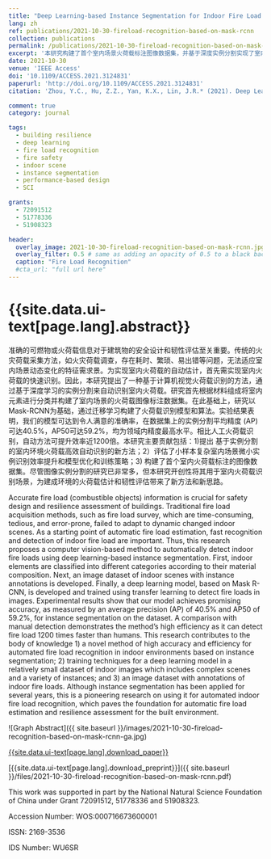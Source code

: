 ```yaml
---
title: "Deep Learning-based Instance Segmentation for Indoor Fire Load Recognition"
lang: zh
ref: publications/2021-10-30-fireload-recognition-based-on-mask-rcnn
collection: publications
permalink: /publications/2021-10-30-fireload-recognition-based-on-mask-rcnn
excerpt: '本研究构建了首个室内场景火荷载标注图像数据集，并基于深度实例分割实现了室内火荷载的识别，为未来室内火荷载自动估计、风险与韧性评估奠定了基础。'
date: 2021-10-30
venue: 'IEEE Access'
doi: '10.1109/ACCESS.2021.3124831'
paperurl: 'http://doi.org/10.1109/ACCESS.2021.3124831'
citation: 'Zhou, Y.C., Hu, Z.Z., Yan, K.X., Lin, J.R.* (2021). Deep Learning-based Instance Segmentation for Indoor Fire Load Recognition. <i>IEEE Access</i>, 9, 148771-148782. doi: 10.1109/ACCESS.2021.3124831'

comment: true
category: journal

tags: 
  - building resilience
  - deep learning
  - fire load recognition
  - fire safety
  - indoor scene
  - instance segmentation
  - performance-based design
  - SCI

grants:
  - 72091512
  - 51778336
  - 51908323

header:
  overlay_image: 2021-10-30-fireload-recognition-based-on-mask-rcnn.jpg
  overlay_filter: 0.5 # same as adding an opacity of 0.5 to a black background
  caption: "Fire Load Recognition"
  #cta_url: "full url here"
---
```



{{site.data.ui-text[page.lang].abstract}}
====

准确的可燃物或火荷载信息对于建筑物的安全设计和韧性评估至关重要。传统的火灾荷载采集方法，如火灾荷载调查，存在耗时、繁琐、易出错等问题，无法适应室内场景动态变化的特征需求景。为实现室内火荷载的自动估计，首先需实现室内火荷载的快速识别。因此，本研究提出了一种基于计算机视觉火荷载识别的方法，通过基于深度学习的实例分割来自动识别室内火荷载。研究首先根据材料组成将室内元素进行分类并构建了室内场景的火荷载图像标注数据集。在此基础上，研究以Mask-RCNN为基础，通过迁移学习构建了火荷载识别模型和算法。实验结果表明，我们的模型可达到令人满意的准确率，在数据集上的实例分割平均精度 (AP)可达40.5%，AP50可达59.2%，均为领域内精度最高水平。相比人工火荷载识别，自动方法可提升效率近1200倍。本研究主要贡献包括：1)提出 基于实例分割的室内环境火荷载高效自动识别的新方法；2）评估了小样本复杂室内场景微小实例识别效率提升和模型优化和训练策略；3) 构建了首个室内火荷载标注的图像数据集。尽管图像实例分割的研究已非常多，但本研究开创性将其用于室内火荷载识别场景，为建成环境的火荷载估计和韧性评估带来了新方法和新思路。 

Accurate fire load (combustible objects) information is crucial for safety design and resilience assessment of buildings. Traditional fire load acquisition methods, such as fire load survey, which are time-consuming, tedious, and error-prone, failed to adapt to dynamic changed indoor scenes. As a starting point of automatic fire load estimation, fast recognition and detection of indoor fire load are important. Thus, this research proposes a computer vision-based method to automatically detect indoor fire loads using deep learning-based instance segmentation. First, indoor elements are classified into different categories according to their material composition. Next, an image dataset of indoor scenes with instance annotations is developed. Finally, a deep learning model, based on Mask R-CNN, is developed and trained using transfer learning to detect fire loads in images. Experimental results show that our model achieves promising accuracy, as measured by an average precision (AP) of 40.5% and AP50 of 59.2%, for instance segmentation on the dataset. A comparison with manual detection demonstrates the method’s high efficiency as it can detect fire load 1200 times faster than humans. This research contributes to the body of knowledge 1) a novel method of high accuracy and efficiency for automated fire load recognition in indoor environments based on instance segmentation; 2) training techniques for a deep learning model in a relatively small dataset of indoor images which includes complex scenes and a variety of instances; and 3) an image dataset with annotations of indoor fire loads. Although instance segmentation has been applied for several years, this is a pioneering research on using it for automated indoor fire load recognition, which paves the foundation for automatic fire load estimation and resilience assessment for the built environment.

![Graph Abstract]({{ site.baseurl }}/images/2021-10-30-fireload-recognition-based-on-mask-rcnn-ga.jpg)

[{{site.data.ui-text[page.lang].download_paper}}]({{page.paperurl}})

[{{site.data.ui-text[page.lang].download_preprint}}]({{ site.baseurl }}/files/2021-10-30-fireload-recognition-based-on-mask-rcnn.pdf)

This work was supported in part by the National Natural Science Foundation of China under Grant 72091512, 51778336 and 51908323.


Accession Number: WOS:000716673600001

ISSN: 2169-3536

IDS Number: WU6SR